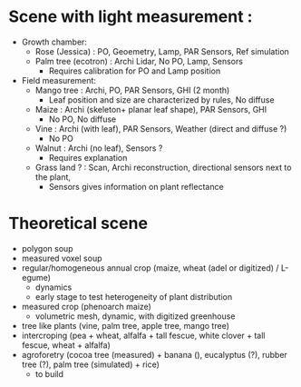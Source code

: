 
# Scene with light measurement :

- Growth chamber:
  - Rose (Jessica) : PO, Geoemetry, Lamp, PAR Sensors, Ref simulation
  - Palm tree (ecotron) : Archi Lidar, No PO, Lamp, Sensors
     - Requires calibration for PO and Lamp position
- Field measurement:
  -  Mango tree : Archi, PO, PAR Sensors, GHI (2 month)
      - Leaf position and size are characterized by rules, No diffuse
  - Maize : Archi (skeleton+ planar leaf shape), PAR Sensors, GHI
      - No PO, No diffuse
  - Vine : Archi (with leaf), PAR Sensors, Weather (direct and diffuse ?)
      - No PO
  - Walnut : Archi (no leaf), Sensors ?
      - Requires explanation
  - Grass land ? : Scan, Archi reconstruction, directional sensors next to the plant,
      - Sensors gives information on plant reflectance      

# Theoretical scene
- polygon soup
- measured voxel soup
- regular/homogeneous annual crop (maize, wheat (adel or digitized) / L-egume)
   -  dynamics
   -  early stage to test heterogeneity of plant distribution
- measured crop (phenoarch maize)
   - volumetric mesh, dynamic, with digitized greenhouse
- tree like plants (vine, palm tree, apple tree, mango tree)
- intercroping (pea + wheat, alfalfa + tall fescue, white clover + tall fescue, wheat + alfalfa)
- agroforetry (cocoa tree (measured) + banana (),  eucalyptus (?), rubber tree (?), palm tree (simulated) + rice)
   - to build
